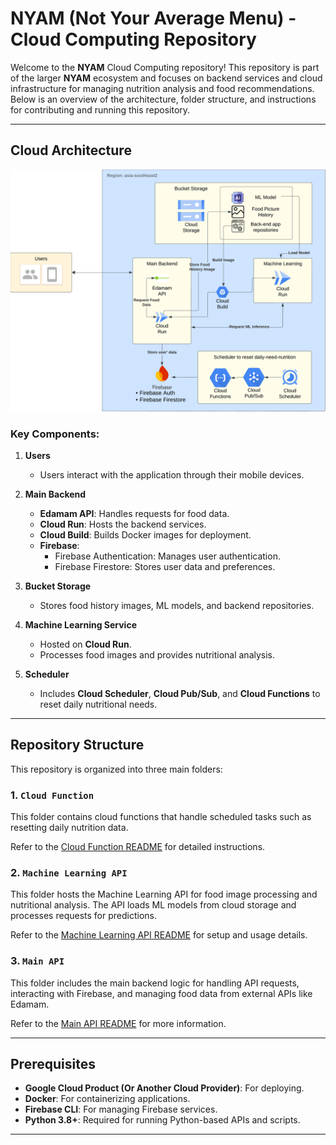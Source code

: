 # NYAM (Not Your Average Menu) - Cloud Computing Repository

Welcome to the **NYAM** Cloud Computing repository! This repository is part of the larger **NYAM** ecosystem and focuses on backend services and cloud infrastructure for managing nutrition analysis and food recommendations. Below is an overview of the architecture, folder structure, and instructions for contributing and running this repository.

---

## Cloud Architecture

![Cloud Architecture](https://github.com/NYAM-Food-App/Cloud-Computing/blob/main/CloudArchitecture.png)

### Key Components:

1. **Users**
   - Users interact with the application through their mobile devices.

2. **Main Backend**
   - **Edamam API**: Handles requests for food data.
   - **Cloud Run**: Hosts the backend services.
   - **Cloud Build**: Builds Docker images for deployment.
   - **Firebase**:
     - Firebase Authentication: Manages user authentication.
     - Firebase Firestore: Stores user data and preferences.

3. **Bucket Storage**
   - Stores food history images, ML models, and backend repositories.

4. **Machine Learning Service**
   - Hosted on **Cloud Run**.
   - Processes food images and provides nutritional analysis.

5. **Scheduler**
   - Includes **Cloud Scheduler**, **Cloud Pub/Sub**, and **Cloud Functions** to reset daily nutritional needs.

---

## Repository Structure

This repository is organized into three main folders:

### 1. `Cloud Function`
This folder contains cloud functions that handle scheduled tasks such as resetting daily nutrition data. 

Refer to the [Cloud Function README](https://github.com/NYAM-Food-App/Cloud-Computing/blob/main/Cloud%20Function/README.md) for detailed instructions.

### 2. `Machine Learning API`
This folder hosts the Machine Learning API for food image processing and nutritional analysis. The API loads ML models from cloud storage and processes requests for predictions.

Refer to the [Machine Learning API README](https://github.com/NYAM-Food-App/Cloud-Computing/blob/main/Machine%20Learning%20API/README.md) for setup and usage details.

### 3. `Main API`
This folder includes the main backend logic for handling API requests, interacting with Firebase, and managing food data from external APIs like Edamam.

Refer to the [Main API README](https://github.com/NYAM-Food-App/Cloud-Computing/blob/main/Main%20API/README.md) for more information.

---

## Prerequisites

- **Google Cloud Product (Or Another Cloud Provider)**: For deploying.
- **Docker**: For containerizing applications.
- **Firebase CLI**: For managing Firebase services.
- **Python 3.8+**: Required for running Python-based APIs and scripts.

---
